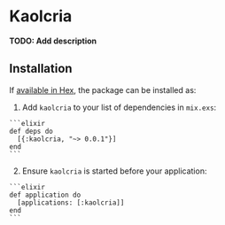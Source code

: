 # Kaolcria

**TODO: Add description**

## Installation

If [available in Hex](https://hex.pm/docs/publish), the package can be installed as:

  1. Add `kaolcria` to your list of dependencies in `mix.exs`:

    ```elixir
    def deps do
      [{:kaolcria, "~> 0.0.1"}]
    end
    ```

  2. Ensure `kaolcria` is started before your application:

    ```elixir
    def application do
      [applications: [:kaolcria]]
    end
    ```

